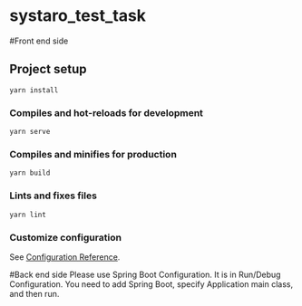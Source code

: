 # systaro_test_task

#Front end side
## Project setup
```
yarn install
```

### Compiles and hot-reloads for development
```
yarn serve
```

### Compiles and minifies for production
```
yarn build
```

### Lints and fixes files
```
yarn lint
```

### Customize configuration
See [Configuration Reference](https://cli.vuejs.org/config/).

#Back end side 
Please use Spring Boot Configuration. 
It is in Run/Debug Configuration. 
You need to add Spring Boot, specify Application main class, and then run.


